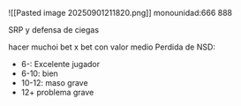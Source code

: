 
![[Pasted image 20250901211820.png]]
monounidad:666 888

SRP y defensa de ciegas

hacer muchoi bet x bet con valor medio
Perdida de NSD:
- 6-: Excelente jugador
- 6-10: bien
- 10-12: maso grave 
- 12+ problema grave